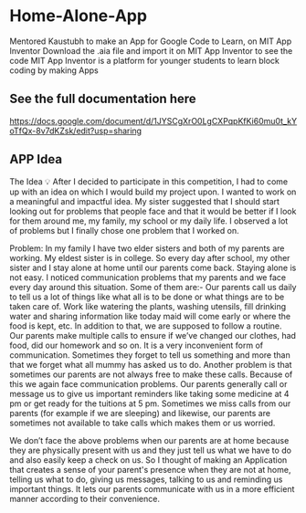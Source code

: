 # Home-Alone-App
Mentored Kaustubh to make an App for Google Code to Learn, on MIT App Inventor
Download the .aia file and import it on MIT App Inventor to see the code
MIT App Inventor is a platform for younger students to learn block coding by making Apps
## See the full documentation here 
https://docs.google.com/document/d/1JYSCgXrO0LgCXPqpKfKi60mu0t_kYoTfQx-8v7dKZsk/edit?usp=sharing

## APP Idea
The Idea 💡
After I decided to participate in this competition, I had to come up with an idea on which I would build my project upon. I wanted to work on a meaningful and impactful idea. My sister suggested that I should start looking out for problems that people face and that it would be better if I look for them around me, my family, my school or my daily life. I observed a lot of problems but I finally chose one problem that I worked on.

Problem: In my family I have two elder sisters and both of my parents are working. My eldest sister is in college. So every day after school, my other sister and I stay alone at home until our parents come back. Staying alone is not easy. I noticed communication problems that my parents and we face every day around this situation. Some of them are:-
Our parents call us daily to tell us a lot of things like what all is to be done or what things are to be taken care of. Work like watering the plants, washing utensils, fill drinking water and sharing information like today maid will come early or where the food is kept, etc.
In addition to that, we are supposed to follow a routine. Our parents make multiple calls to ensure if we’ve changed our clothes, had food, did our homework and so on. It is a very inconvenient form of communication.
Sometimes they forget to tell us something and more than that we forget what all mummy has asked us to do.
Another problem is that sometimes our parents are not always free to make these calls. Because of this we again face communication problems.
Our parents generally call or message us to give us important reminders like taking some medicine at 4 pm or get ready for the tuitions at 5 pm.
Sometimes we miss calls from our parents (for example if we are sleeping) and likewise, our parents are sometimes not available to take calls which makes them or us worried.

We don’t face the above problems when our parents are at home because they are physically present with us and they just tell us what we have to do and also easily keep a check on us. So I thought of making an Application that creates a sense of your parent's presence when they are not at home, telling us what to do, giving us messages, talking to us and reminding us important things. It lets our parents communicate with us in a more efficient manner according to their convenience.
